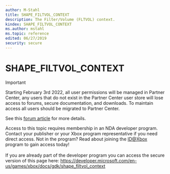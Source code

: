 ```yaml
---
author: M-Stahl
title: SHAPE_FILTVOL_CONTEXT
description: The Filter/Volume (FLTVOL) context.
kindex: SHAPE_FILTVOL_CONTEXT
ms.author: mstahl
ms.topic: reference
edited: 06/27/2019
security: secure
---
```


# SHAPE_FILTVOL_CONTEXT
> [!IMPORTANT]
> Starting February 3rd 2022, all user permissions will be managed in Partner Center, any users that do not exist in the Partner Center user store will lose access to forums, secure documentation, and downloads. To maintain access all users should be migrated to Partner Center. <p></p>See this <a href="https://forums.xboxlive.com/articles/132187/breaking-change-user-access-for-forums-secure-docu.html">forum article</a> for more details.  

 Access to this topic requires membership in an NDA developer program. Contact your publisher or your Xbox program representative if you need direct access. Not in the program? Read about joining the <a href="https://www.xbox.com/Developers/id">ID@Xbox</a> program to gain access today!  <br/><br/>If you are already part of the developer program you can access the secure version of this page here: <a target="_blank" href="https://developer.microsoft.com/en-us/games/xbox/docs/gdk/shape_filtvol_context">https://developer.microsoft.com/en-us/games/xbox/docs/gdk/shape_filtvol_context</a>